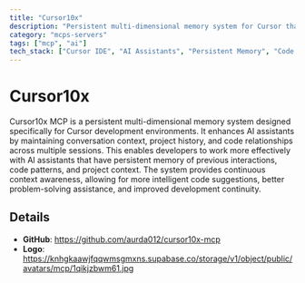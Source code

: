 ```yaml
---
title: "Cursor10x"
description: "Persistent multi-dimensional memory system for Cursor that enhances AI assistants with cross-session context and code relationships."
category: "mcps-servers"
tags: ["mcp", "ai"]
tech_stack: ["Cursor IDE", "AI Assistants", "Persistent Memory", "Code Relationships", "Session Management"]
---
```


# Cursor10x

Cursor10x MCP is a persistent multi-dimensional memory system designed specifically for Cursor development environments. It enhances AI assistants by maintaining conversation context, project history, and code relationships across multiple sessions. This enables developers to work more effectively with AI assistants that have persistent memory of previous interactions, code patterns, and project context. The system provides continuous context awareness, allowing for more intelligent code suggestions, better problem-solving assistance, and improved development continuity.

## Details

- **GitHub**: https://github.com/aurda012/cursor10x-mcp
- **Logo**: https://knhgkaawjfqqwmsgmxns.supabase.co/storage/v1/object/public/avatars/mcp/1qikjzbwm61.jpg
